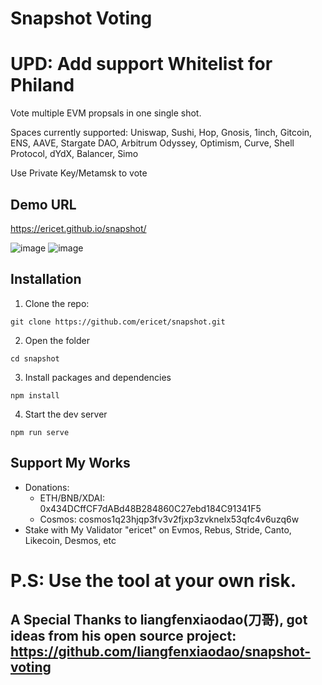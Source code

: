 # Snapshot Voting

# UPD: Add support Whitelist for Philand

Vote multiple EVM propsals in one single shot. 

Spaces currently supported: Uniswap, Sushi, Hop, Gnosis, 1inch, Gitcoin, ENS, AAVE, Stargate DAO, Arbitrum Odyssey, Optimism, Curve, Shell Protocol, dYdX, Balancer, Simo

Use Private Key/Metamsk to vote

## Demo URL
https://ericet.github.io/snapshot/

![image](https://user-images.githubusercontent.com/9066755/204068475-a714017f-6b9b-42c9-9a73-431525d2f41e.png)
![image](https://user-images.githubusercontent.com/9066755/204118284-6eaceb50-b2f9-48c0-82b7-b3b3db17239b.png)


## Installation
1. Clone the repo:

`git clone https://github.com/ericet/snapshot.git`

2. Open the folder

`cd snapshot`

3. Install packages and dependencies

`npm install`

4. Start the dev server

`npm run serve`

## Support My Works
* Donations:
  * ETH/BNB/XDAI: 0x434DCffCF7dABd48B284860C27ebd184C91341F5
  * Cosmos: cosmos1q23hjqp3fv3v2fjxp3zvknelx53qfc4v6uzq6w
* Stake with My Validator "ericet" on Evmos, Rebus, Stride, Canto, Likecoin, Desmos, etc


# P.S: Use the tool at your own risk. 

## A Special Thanks to liangfenxiaodao(刀哥), got ideas from his open source project: https://github.com/liangfenxiaodao/snapshot-voting

